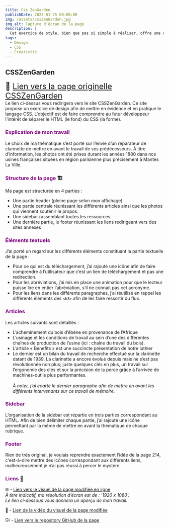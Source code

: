 ```yaml
---
title: Css ZenGarden
publishDate: 2023-01-25 00:00:00
img: /assets/cssZenGarden.jpg
img_alt: Capture d'écran de la page
description: |
  Cet exercice de style, bien que pas si simple à réaliser, offre une réelle opportunité de comprendre en profondeur le rôle du HTML et celui du CSS !
tags:
  - Design
  - CSS
  - Créativité
---
```


## CSSZenGarden

<span style="font-size: 25px;">🔗 [Lien vers la page originelle CSSZenGarden](https://www.csszengarden.com/tr/francais/)</span></br>
Le lien ci-dessus vous redirigera vers le site CSSZenGarden. Ce site propose un exercice de design afin de mettre en évidence et en pratique le langage CSS. L'objectif est de faire comprendre au futur développeur l'intérêt de séparer le HTML (le fond) du CSS (la forme).

### <font color="purple">Explication de mon travail</font>

Le choix de ma thématique s’est porté sur l’envie d’un réparateur de clarinette de mettre en avant le travail de ses prédécesseurs. À titre d’information, les photos ont été prises durant les années 1880 dans nos usines françaises situées en région parisienne plus précisément à Mantes La Ville.

### <font color="purple">Structure de la page</font> 🏗️

Ma page est structurée en 4 parties :

- Une partie header (pleine page selon mon affichage)
- Une partie centrale réunissant les différents articles ainsi que les photos qui viennent soutenir le propos.
- Une sidebar rassemblant toutes les ressources
- Une dernière partie, le footer réunissant les liens redirigeant vers des sites annexes

### <font color="purple">Éléments textuels</font>

J’ai porté un regard sur les différents éléments constituant la partie textuelle de la page :

- Pour ce qui est du téléchargement, j’ai rajouté une icône afin de faire comprendre à l’utilisateur que c’est un lien de téléchargement et pas une redirection.
- Pour les abréviations, j’ai mis en place une animation pour que le lecteur puisse lire en entier l’abréviation, s’il ne connait pas cet acronyme.
- Pour les liens dans les différents paragraphes, j’ai réutilisé en rappel les différents éléments des `<h3>` afin de les faire ressortir du flux.

### <font color="purple">Articles</font>

Les articles suivants sont détaillés :

- L’acheminement du bois d’ébène en provenance de l’Afrique
- L’usinage et les conditions de travail au sein d’une des différentes chaînes de production de l’usine (ici : chaîne du travail du bois).
- L’article « Benefits » est une succincte présentation de notre luthier
- Le dernier est un bilan du travail de recherche effectué sur la clarinette datant de 1939. La clarinette a encore évolué depuis mais ne s’est pas révolutionnée non plus;
  juste quelques clés en plus, un travail sur l’ergonomie des clés et sur la précision de la perce grâce à l’arrivée de machines-outils plus performantes.</br></br>
  _À noter, j’ai écarté le dernier paragraphe afin de mettre en avant les différents intervenants sur ce travail de mémoire._

### <font color="purple">Sidebar</font>

L’organisation de la sidebar est répartie en trois parties correspondant au HTML. Afin de bien délimiter chaque partie, j’ai rajouté une icône permettant par la même de mettre en avant la thématique de chaque rubrique.

### <font color="purple">Footer</font>

Rien de très original, je voulais reprendre exactement l’idée de la page 214, c'est-à-dire mettre des icônes correspondant aux différents liens,
malheureusement je n’ai pas réussi à percer le mystère.

### <font color="purple">Liens</font> 🔗

🌐 - <a href="https://n-blet.github.io/CSSZenGarden/" target="_blank">Lien vers le visuel de la page modifiée en ligne</a></br>
_À titre indicatif, ma résolution d’écran est de : ‘1920 x 1080’. </br>Le lien ci-dessous vous donnera un aperçu de mon travail._

🎥 - <a href="https://1drv.ms/v/s!Anvag74D4iR_qBD8E5nz53puisII?e=ehH9zr" target="_blank">Lien de la vidéo du visuel de la page modifiée</a>

<img src="https://github.githubassets.com/images/icons/emoji/octocat.png" alt="GitHub" width="15" height="15"> - <a href="https://github.com/N-BLET/CSSZenGarden" target="_blank">Lien vers le repository GitHub de la page</a>
